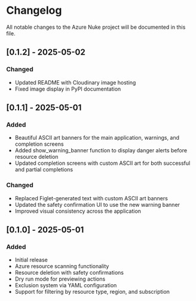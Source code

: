 # Changelog

All notable changes to the Azure Nuke project will be documented in this file.

## [0.1.2] - 2025-05-02

### Changed
- Updated README with Cloudinary image hosting
- Fixed image display in PyPI documentation

## [0.1.1] - 2025-05-01

### Added
- Beautiful ASCII art banners for the main application, warnings, and completion screens
- Added show_warning_banner function to display danger alerts before resource deletion
- Updated completion screens with custom ASCII art for both successful and partial completions

### Changed
- Replaced Figlet-generated text with custom ASCII art banners
- Updated the safety confirmation UI to use the new warning banner
- Improved visual consistency across the application

## [0.1.0] - 2025-05-01

### Added
- Initial release
- Azure resource scanning functionality
- Resource deletion with safety confirmations
- Dry run mode for previewing actions
- Exclusion system via YAML configuration
- Support for filtering by resource type, region, and subscription 